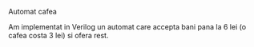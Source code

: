 Automat cafea

Am implementat in Verilog un automat care accepta bani pana la 6 lei 
(o cafea costa 3 lei) si ofera rest.

